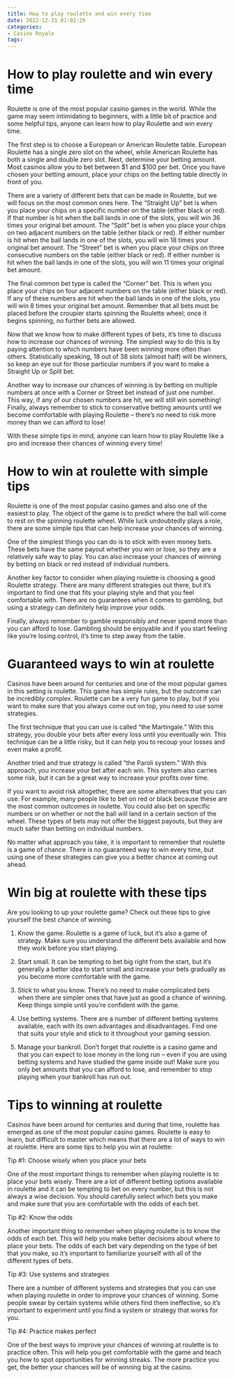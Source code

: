```yaml
---
title: How to play roulette and win every time 
date: 2022-12-31 01:02:29
categories:
- Casino Royale
tags:
---
```



#  How to play roulette and win every time 

Roulette is one of the most popular casino games in the world. While the game may seem intimidating to beginners, with a little bit of practice and some helpful tips, anyone can learn how to play Roulette and win every time.

The first step is to choose a European or American Roulette table. European Roulette has a single zero slot on the wheel, while American Roulette has both a single and double zero slot. Next, determine your betting amount. Most casinos allow you to bet between $1 and $100 per bet. Once you have chosen your betting amount, place your chips on the betting table directly in front of you. 

There are a variety of different bets that can be made in Roulette, but we will focus on the most common ones here. The “Straight Up” bet is when you place your chips on a specific number on the table (either black or red). If that number is hit when the ball lands in one of the slots, you will win 36 times your original bet amount. The “Split” bet is when you place your chips on two adjacent numbers on the table (either black or red). If either number is hit when the ball lands in one of the slots, you will win 18 times your original bet amount. The “Street” bet is when you place your chips on three consecutive numbers on the table (either black or red). If either number is hit when the ball lands in one of the slots, you will win 11 times your original bet amount. 

The final common bet type is called the “Corner” bet. This is when you place your chips on four adjacent numbers on the table (either black or red). If any of these numbers are hit when the ball lands in one of the slots, you will win 8 times your original bet amount. Remember that all bets must be placed before the croupier starts spinning the Roulette wheel; once it begins spinning, no further bets are allowed. 

Now that we know how to make different types of bets, it’s time to discuss how to increase our chances of winning. The simplest way to do this is by paying attention to which numbers have been winning more often than others. Statistically speaking, 18 out of 38 slots (almost half) will be winners, so keep an eye out for those particular numbers if you want to make a Straight Up or Split bet. 

Another way to increase our chances of winning is by betting on multiple numbers at once with a Corner or Street bet instead of just one number. This way, if any of our chosen numbers are hit, we will still win something! Finally, always remember to stick to conservative betting amounts until we become comfortable with playing Roulette – there’s no need to risk more money than we can afford to lose! 

With these simple tips in mind, anyone can learn how to play Roulette like a pro and increase their chances of winning every time!

#  How to win at roulette with simple tips 

Roulette is one of the most popular casino games and also one of the easiest to play. The object of the game is to predict where the ball will come to rest on the spinning roulette wheel. While luck undoubtedly plays a role, there are some simple tips that can help increase your chances of winning.

One of the simplest things you can do is to stick with even money bets. These bets have the same payout whether you win or lose, so they are a relatively safe way to play. You can also increase your chances of winning by betting on black or red instead of individual numbers.

Another key factor to consider when playing roulette is choosing a good Roulette strategy. There are many different strategies out there, but it’s important to find one that fits your playing style and that you feel comfortable with. There are no guarantees when it comes to gambling, but using a strategy can definitely help improve your odds.

Finally, always remember to gamble responsibly and never spend more than you can afford to lose. Gambling should be enjoyable and if you start feeling like you’re losing control, it’s time to step away from the table.

#  Guaranteed ways to win at roulette 

Casinos have been around for centuries and one of the most popular games in this setting is roulette. This game has simple rules, but the outcome can be incredibly complex. Roulette can be a very fun game to play, but if you want to make sure that you always come out on top, you need to use some strategies. 

The first technique that you can use is called “the Martingale.” With this strategy, you double your bets after every loss until you eventually win. This technique can be a little risky, but it can help you to recoup your losses and even make a profit. 

Another tried and true strategy is called “the Paroli system.” With this approach, you increase your bet after each win. This system also carries some risk, but it can be a great way to increase your profits over time. 

If you want to avoid risk altogether, there are some alternatives that you can use. For example, many people like to bet on red or black because these are the most common outcomes in roulette. You could also bet on specific numbers or on whether or not the ball will land in a certain section of the wheel. These types of bets may not offer the biggest payouts, but they are much safer than betting on individual numbers. 

No matter what approach you take, it is important to remember that roulette is a game of chance. There is no guaranteed way to win every time, but using one of these strategies can give you a better chance at coming out ahead.

#  Win big at roulette with these tips 

Are you looking to up your roulette game? Check out these tips to give yourself the best chance of winning.

1. Know the game. Roulette is a game of luck, but it’s also a game of strategy. Make sure you understand the different bets available and how they work before you start playing.

2. Start small. It can be tempting to bet big right from the start, but it’s generally a better idea to start small and increase your bets gradually as you become more comfortable with the game.

3. Stick to what you know. There’s no need to make complicated bets when there are simpler ones that have just as good a chance of winning. Keep things simple until you’re confident with the game.

4. Use betting systems. There are a number of different betting systems available, each with its own advantages and disadvantages. Find one that suits your style and stick to it throughout your gaming session.

5. Manage your bankroll. Don’t forget that roulette is a casino game and that you can expect to lose money in the long run – even if you are using betting systems and have studied the game inside out! Make sure you only bet amounts that you can afford to lose, and remember to stop playing when your bankroll has run out.

#  Tips to winning at roulette

Casinos have been around for centuries and during that time, roulette has emerged as one of the most popular casino games. Roulette is easy to learn, but difficult to master which means that there are a lot of ways to win at roulette. Here are some tips to help you win at roulette:

Tip #1: Choose wisely when you place your bets

One of the most important things to remember when playing roulette is to place your bets wisely. There are a lot of different betting options available in roulette and it can be tempting to bet on every number, but this is not always a wise decision. You should carefully select which bets you make and make sure that you are comfortable with the odds of each bet.

Tip #2: Know the odds

Another important thing to remember when playing roulette is to know the odds of each bet. This will help you make better decisions about where to place your bets. The odds of each bet vary depending on the type of bet that you make, so it’s important to familiarize yourself with all of the different types of bets.

Tip #3: Use systems and strategies

There are a number of different systems and strategies that you can use when playing roulette in order to improve your chances of winning. Some people swear by certain systems while others find them ineffective, so it’s important to experiment until you find a system or strategy that works for you.

Tip #4: Practice makes perfect

One of the best ways to improve your chances of winning at roulette is to practice often. This will help you get comfortable with the game and teach you how to spot opportunities for winning streaks. The more practice you get, the better your chances will be of winning big at the casino.